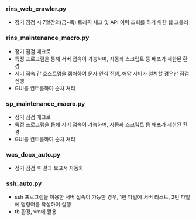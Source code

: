 ### rins_web_crawler.py
- 정기 점검 시 7일간의(금~목) 트래픽 체크 및 API 이력 조회를 하기 위한 웹 크롤러

### rins_maintenance_macro.py
- 정기 점검 매크로
- 특정 프로그램을 통해 서버 접속이 가능하며, 자동화 스크립트 등 배포가 제한된 환경
- 서버 접속 간 호스트명을 캡처하여 문자 인식 진행, 해당 서버가 일치할 경우만 점검 진행
- GUI를 컨트롤하여 순차 처리

### sp_maintenance_macro.py
- 정기 점검 매크로
- 특정 프로그램을 통해 서버 접속이 가능하며, 자동화 스크립트 등 배포가 제한된 환경
- GUI를 컨트롤하여 순차 처리

### wcs_docx_auto.py
- 정기 점검 후 결과 보고서 자동화

### ssh_auto.py
- ssh 프로그램을 이용한 서버 접속이 가능한 경우, 1번 파일에 서버 리스트, 2번 파일에 명령어를 작성하여 실행
- tb 환경, vm에 활용
